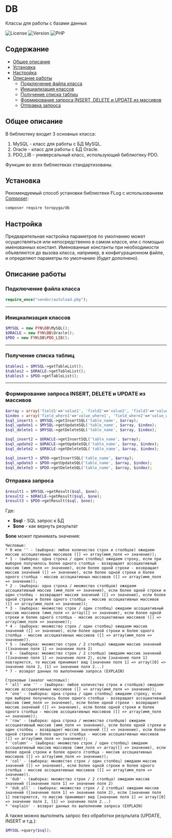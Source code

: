 # DB

Классы для работы с базами данных

![License](https://img.shields.io/badge/license-MIT-brightgreen.svg)
![Version](https://img.shields.io/badge/version-v1.1.4-blue.svg)
![PHP](https://img.shields.io/badge/php-v5.1_--_v8-blueviolet.svg)

## Содержание

- [Общее описание](#Общее-описание)
- [Установка](#Установка)
- [Настройка](#Настройка)
- [Описание работы](#описание-работы)
    - [Подключение файла класса](#Подключение-файла-класса)
    - [Инициализация классов](#Инициализация-классов)
    - [Получение списка таблиц](#Получение-списка-таблиц)
    - [Формирование запроса INSERT, DELETE и UPDATE из массивов](#Формирование-запроса-INSERT,-DELETE-и-UPDATE-из-массивов)
    - [Отправка запроса](#Отправка-запроса)

## Общее описание

В библиотеку входит 3 основных класса:

1. MySQL - класс для работы с БД MySQL.
2. Oracle - класс для работы с БД Oracle.
3. PDO_LIB - универсальный класс, использующий библиотеку PDO.

Функции во всех библиотеках стандартизованы.

## Установка

Рекомендуемый способ установки библиотеки FLog с использованием [Composer](http://getcomposer.org/):

```bash
composer require toropyga/db
```

## Настройка
Предварительная настройка параметров по умолчанию может осуществляться или непосредственно в самом классе, или с помощью именованных констант.
Именованные константы при необходимости объявляются до вызова класса, например, в конфигурационном файле, и определяют параметры по умолчанию
(будет дополнено).

## Описание работы

### Подключение файла класса
```php
require_once("vendor/autoload.php");
```
---
### Инициализация классов
```php
$MYSQL = new FYN\DB\MySQL();
$ORACLE = new FYN\DB\Oracle();
$PDO = new FYN\DB\PDO_LIB();
```
---
### Получение списка таблиц
```php
$tables1 = $MYSQL->getTableList();
$tables2 = $ORACLE->getTableList();
$tables3 = $PDO->getTableList();
```
---
### Формирование запроса INSERT, DELETE и UPDATE из массивов
```php
$array = array('field1'=>'value1', 'field2'=>'value2', 'field3'=>'value3');
$index = array('field_where1'=>'value_where1', 'field_where2'=>'value_where2');
$sql_insert1 = $MYSQL->getInsertSQL('table_name', $array);
$sql_update1 = $MYSQL->getUpdateSQL('table_name', $array, $index);
$sql_delete1 = $MYSQL->getDeleteSQL('table_name', $array, $index);

$sql_insert2 = $ORACLE->getInsertSQL('table_name', $array);
$sql_update2 = $ORACLE->getUpdateSQL('table_name', $array, $index);
$sql_delete2 = $ORACLE->getDeleteSQL('table_name', $array, $index);

$sql_insert3 = $PDO->getInsertSQL('table_name', $array);
$sql_update3 = $PDO->getUpdateSQL('table_name', $array, $index);
$sql_delete3 = $PDO->getDeleteSQL('table_name', $array, $index);
```
### Отправка запроса
```php
$result1 = $MYSQL->getResult($sql, $one);
$result2 = $ORACLE->getResult($sql, $one);
$result3 = $PDO->getResult($sql, $one);
```
Где:
* **$sql** - SQL запрос к БД
* **$one** - как вернуть результат 

**$one** может принимать значения:
```
Числовые:
* 0 или '' - (выборка: любое количество строк и столбцов) ожидаем массив ассоциативных массивов ([] => array(имя_поля => значение));
* 1 - (выборка: одна строка / один столбец) ожидаем строку, если при выборке получилось более одного столбца - возвращает ассоциативный массив (имя_поля => значение), если более одной строки - возвращает массив значений ([] => значение), если более одной строки и более одного столбца - массив ассоциативных массивов ([] => array(имя_поля => значение));
* 2 - (выборка: одна строка / множество столбцов) ожидаем ассоциативный массив (имя_поля => значение), если более одной строки и один столбец - возвращает массив значений ([] => значение), если более одной строки и более одного столбца - массив ассоциативных массивов ([] => array(имя_поля => значение));
* 3 - (выборка: множество строк / один столбец) ожидаем ассоциативный массив массивов (имя_поля => array([] => значение), если более одной строки и более одного столбца - массив ассоциативных массивов ([] => array(имя_поля => значение));
* 4 - (выборка: множество строк / один столбец) ожидаем массив значений ([] => значение), если более одной строки и более одного столбца - массив ассоциативных массивов ([] => array(имя_поля => значение)).
* 5 - (выборка: множество строк / 2 столбца) ожидаем массив значений ([значение поля 1] => значение поля 2)
* 6 - (выборка: множество строк / 2 столбца) ожидаем массив значений ([значение поля 1] => значение поля 2), если [значение поля 1] повторяется, то массив принимает вид [значение поля 1] => array([0] => значение поля 2, [1] => значение поля 2...)
* 7 - возврат данных по выполнению запроса (EXPLAIN)

Строковые (аналог числовых):
* 'all' или '' - (выборка: любое количество строк и столбцов) ожидаем массив ассоциативных массивов ([] => array(имя_поля => значение));
* 'one' - (выборка: одна строка / один столбец) ожидаем строку, если при выборке получилось более одного столбца - возвращает ассоциативный массив (имя_поля => значение), если более одной строки - возвращает массив значений ([] => значение), если более одной строки и более одного столбца - массив ассоциативных массивов ([] => array(имя_поля => значение));
* 'row' - (выборка: одна строка / множество столбцов) ожидаем ассоциативный массив (имя_поля => значение), если более одной строки и один столбец - возвращает массив значений ([] => значение), если более одной строки и более одного столбца - массив ассоциативных массивов ([] => array(имя_поля => значение));
* 'column' - (выборка: множество строк / один столбец) ожидаем ассоциативный массив массивов (имя_поля => array([] => значение), если более одной строки и более одного столбца - массив ассоциативных массивов ([] => array(имя_поля => значение));
* 'col' - (выборка: множество строк / один столбец) ожидаем массив значений ([] => значение), если более одной строки и более одного столбца - массив ассоциативных массивов ([] => array(имя_поля => значение)).
* 'dub' - (выборка: множество строк / 2 столбца) ожидаем массив значений ([значение поля 1] => значение поля 2)
* 'dub_all' - (выборка: множество строк / 2 столбца) ожидаем массив значений ([значение поля 1] => значение поля 2), если [значение поля 1] повторяется, то массив принимает вид [значение поля 1] => array([0] => значение поля 2, [1] => значение поля 2...)
* 'explain' - возврат данных по выполнению запроса (EXPLAIN)
```
А также можно выполнить запрос без обработки результата (UPDATE, INSERT и т.д.):
```php
$MYSQL->query($sql);
```